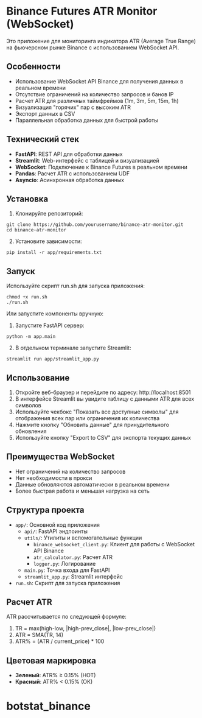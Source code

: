 # Binance Futures ATR Monitor (WebSocket)

Это приложение для мониторинга индикатора ATR (Average True Range) на фьючерсном рынке Binance с использованием WebSocket API.

## Особенности

- Использование WebSocket API Binance для получения данных в реальном времени
- Отсутствие ограничений на количество запросов и банов IP
- Расчет ATR для различных таймфреймов (1m, 3m, 5m, 15m, 1h)
- Визуализация "горячих" пар с высоким ATR
- Экспорт данных в CSV
- Параллельная обработка данных для быстрой работы

## Технический стек

- **FastAPI**: REST API для обработки данных
- **Streamlit**: Web-интерфейс с таблицей и визуализацией
- **WebSocket**: Подключение к Binance Futures в реальном времени
- **Pandas**: Расчет ATR с использованием UDF
- **Asyncio**: Асинхронная обработка данных

## Установка

1. Клонируйте репозиторий:
```
git clone https://github.com/yourusername/binance-atr-monitor.git
cd binance-atr-monitor
```

2. Установите зависимости:
```
pip install -r app/requirements.txt
```

## Запуск

Используйте скрипт run.sh для запуска приложения:

```
chmod +x run.sh
./run.sh
```

Или запустите компоненты вручную:

1. Запустите FastAPI сервер:
```
python -m app.main
```

2. В отдельном терминале запустите Streamlit:
```
streamlit run app/streamlit_app.py
```

## Использование

1. Откройте веб-браузер и перейдите по адресу: http://localhost:8501
2. В интерфейсе Streamlit вы увидите таблицу с данными ATR для всех символов
3. Используйте чекбокс "Показать все доступные символы" для отображения всех пар или ограничения их количества
4. Нажмите кнопку "Обновить данные" для принудительного обновления
5. Используйте кнопку "Export to CSV" для экспорта текущих данных

## Преимущества WebSocket

- Нет ограничений на количество запросов
- Нет необходимости в прокси
- Данные обновляются автоматически в реальном времени
- Более быстрая работа и меньшая нагрузка на сеть

## Структура проекта

- `app/`: Основной код приложения
  - `api/`: FastAPI эндпоинты
  - `utils/`: Утилиты и вспомогательные функции
    - `binance_websocket_client.py`: Клиент для работы с WebSocket API Binance
    - `atr_calculator.py`: Расчет ATR
    - `logger.py`: Логирование
  - `main.py`: Точка входа для FastAPI
  - `streamlit_app.py`: Streamlit интерфейс
- `run.sh`: Скрипт для запуска приложения

## Расчет ATR

ATR рассчитывается по следующей формуле:
1. TR = max(high-low, |high-prev_close|, |low-prev_close|)
2. ATR = SMA(TR, 14)
3. ATR% = (ATR / current_price) * 100

## Цветовая маркировка

- **Зеленый**: ATR% ≥ 0.15% (HOT)
- **Красный**: ATR% < 0.15% (OK)
# botstat_binance
